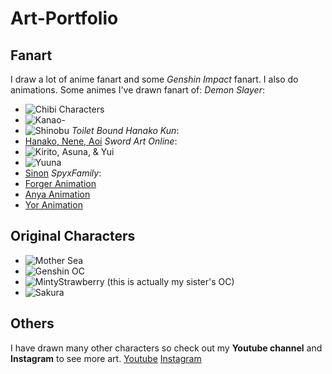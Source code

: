 # Art-Portfolio
## Fanart
I draw a lot of anime fanart and some _Genshin Impact_ fanart. I also do animations.
Some animes I've drawn fanart of:
_Demon Slayer_:
- ![Chibi Characters](https://drive.google.com/file/d/1ImCW3lwV1LeBIllVCB9CR1C-n7XKgGru/view?usp=sharing)
- ![Kanao](https://drive.google.com/file/d/1ugjCrYsIsYLDT9Hb8eaD7_bX5V2AOgGU/view?usp=sharing)- 
- ![Shinobu](https://drive.google.com/file/d/1YRSCyqaAxfyZBSObffpT8EyaM0rZctLy/view?usp=sharing)
_Toilet Bound Hanako Kun_:
- [Hanako, Nene, Aoi](https://youtu.be/Anl0JWMoWCQ)
_Sword Art Online_:
- ![Kirito, Asuna, & Yui](https://photos.google.com/photo/AF1QipMRR-c7yi1rMBZIphLSocRMSEXrPTOjQKlh6w3k)
- ![Yuuna](https://photos.google.com/photo/AF1QipMwK37Y6B9MIVIFFodZbs1TveSxlNyr7HIqNV7u)
- [Sinon](https://youtu.be/nLFQdcMeZ_k)
_SpyxFamily_:
- [Forger Animation](https://youtu.be/pO6YLdVRd_g)
- [Anya Animation](https://youtu.be/D9iCrxKuh9Y)
- [Yor Animation](https://youtu.be/qwMBH066Uug)

## Original Characters
- ![Mother Sea](https://drive.google.com/file/d/17TLTZoGXG0WN_kirRT9GcEi7C8qUf1gL/view?usp=sharing)
- ![Genshin OC](https://drive.google.com/file/d/1B4-QNYScedYA4v2qbrd09d58YLDfpX69/view?usp=sharing)
- ![MintyStrawberry](https://drive.google.com/file/d/1z_oLWR-q9C6FRqTP1Rw8dJMOT60Lc80Z/view?usp=sharing) (this is actually my sister's OC)
- ![Sakura](https://drive.google.com/file/d/18e--M5jCEpT3mn_apaLyxidIQ70A0bGv/view?usp=sharing)

## Others
I have drawn many other characters so check out my **Youtube channel** and **Instagram** to see more art.
[Youtube](https://www.youtube.com/channel/UCV2ia3mil29mhjn_7H5UgYg)
[Instagram](https://www.instagram.com/sumi.sketch/)

